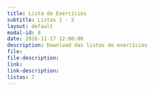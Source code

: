 ```yaml
---
title: Lista de Exercícios
subtitle: Listas 1 - 5
layout: default
modal-id: 8
date: 2016-11-17 12:00:00
description: Download das listas de exercícios
file:
file-description:
link: 
link-description:
listas: 7
---
```

